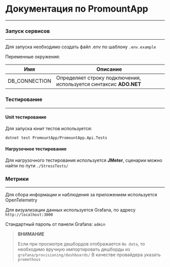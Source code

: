 ﻿# Документация по PromountApp

---
### Запуск сервисов

---
Для запуска необходимо создать файл .env по шаблону ``.env.example``

Переменные окружения:

| Имя           | Описание                                                          |
|---------------|-------------------------------------------------------------------|
| DB_CONNECTION | Определяет строку подключения, используется синтаксис **ADO.NET** |

### Тестирование

---
#### Unit тестирование

Для запуска юнит тестов используется:
```shell
dotnet test PromountApp/PromountApp.Api.Tests
```

#### Нагрузочное тестирование

Для нагрузочного тестирования используется **JMeter**, сценарии можно найти по пути ``./StressTests/``

### Метрики

---
Для сбора информации и наблюдения за приложением используется OpenTelemetry

Для визуализации данных используется Grafana, по адресу ``http://localhost:3000``

Стандартный пароль от панели Grafana: ``admin``

> **ВНИМАНИЕ**
> 
> Если при просмотре дешбордов отображается ``No data``, то необходимо вручную импортировать дешборды из ``grafana/provisioning/dashboards/``
> В качестве провайдера указать ``promethous``
